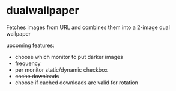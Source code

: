 # dualwallpaper
Fetches images from URL and combines them into a 2-image dual wallpaper

upcoming features:
  - choose which monitor to put darker images
  - frequency
  - per monitor static/dynamic checkbox
  - ~~cache downloads~~
  - ~~choose if cached downloads are valid for rotation~~
